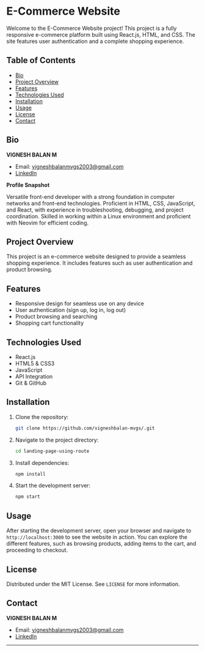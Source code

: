 

# E-Commerce Website

Welcome to the E-Commerce Website project! This project is a fully responsive e-commerce platform built using React.js, HTML, and CSS. The site features user authentication and a complete shopping experience.

## Table of Contents

- [Bio](#bio)
- [Project Overview](#project-overview)
- [Features](#features)
- [Technologies Used](#technologies-used)
- [Installation](#installation)
- [Usage](#usage)
- [License](#license)
- [Contact](#contact)

## Bio

**VIGNESH BALAN M**

- Email: vigneshbalanmvgs2003@gmail.com
- [LinkedIn](https://www.linkedin.com/in/vigneshbalan/)

**Profile Snapshot**

Versatile front-end developer with a strong foundation in computer networks and front-end technologies. Proficient in HTML, CSS, JavaScript, and React, with experience in troubleshooting, debugging, and project coordination. Skilled in working within a Linux environment and proficient with Neovim for efficient coding.

## Project Overview

This project is an e-commerce website designed to provide a seamless shopping experience. It includes features such as user authentication and product browsing.

## Features

- Responsive design for seamless use on any device
- User authentication (sign up, log in, log out)
- Product browsing and searching
- Shopping cart functionality

## Technologies Used

- React.js
- HTML5 & CSS3
- JavaScript
- API Integration
- Git & GitHub

## Installation

1. Clone the repository:

   ```bash
   git clone https://github.com/vigneshbalan-mvgs/.git
   ```

2. Navigate to the project directory:

   ```bash
   cd landing-page-using-route
   ```

3. Install dependencies:

   ```bash
   npm install
   ```

4. Start the development server:

   ```bash
   npm start
   ```

## Usage

After starting the development server, open your browser and navigate to `http://localhost:3000` to see the website in action. You can explore the different features, such as browsing products, adding items to the cart, and proceeding to checkout.

## License

Distributed under the MIT License. See `LICENSE` for more information.

## Contact

**VIGNESH BALAN M**

- Email: vigneshbalanmvgs2003@gmail.com
- [LinkedIn](https://www.linkedin.com/in/vigneshbalan/)

---


